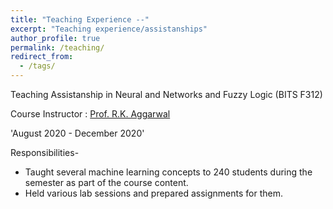 ```yaml
---
title: "Teaching Experience --"
excerpt: "Teaching experience/assistanships"
author_profile: true
permalink: /teaching/
redirect_from:
  - /tags/
---
```


Teaching Assistanship in Neural and Networks and Fuzzy Logic (BITS F312)

Course Instructor : [Prof. R.K. Aggarwal](http://www.nitkkr.ac.in/comp_faculty_details.php?idd=57)

'August 2020 - December 2020'

Responsibilities-
* Taught several machine learning concepts to 240 students during the semester as part of the course content. 
* Held various lab sessions and prepared assignments for them.




